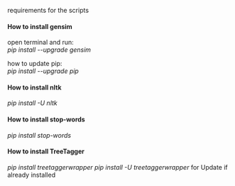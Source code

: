 requirements for the scripts

#### How to install gensim

open terminal and run:   
*pip install --upgrade gensim*

how to update pip:   
*pip install --upgrade pip*

#### How to install nltk
*pip install -U nltk*


#### How to install stop-words
*pip install stop-words*

#### How to install TreeTagger
*pip install treetaggerwrapper*
*pip install -U treetaggerwrapper* for Update if already installed
